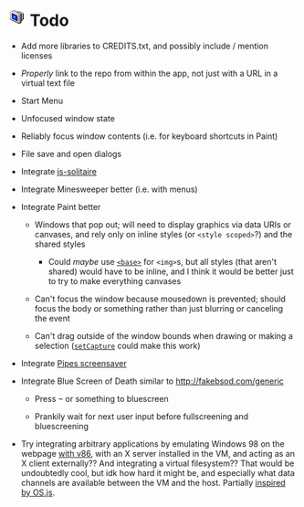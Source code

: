 
# ![](images/icons/shutdown-32x32.png) Todo

* Add more libraries to CREDITS.txt, and possibly include / mention licenses

* *Properly* link to the repo from within the app, not just with a URL in a virtual text file

* Start Menu

* Unfocused window state

* Reliably focus window contents (i.e. for keyboard shortcuts in Paint)

* File save and open dialogs

* Integrate [js-solitaire](https://github.com/uzi88/js-solitaire)

* Integrate Minesweeper better (i.e. with menus)

* Integrate Paint better

	* Windows that pop out; will need to display graphics via data URIs or canvases, and rely only on inline styles (or `<style scoped>`?) and the shared styles

		* Could *maybe* use [`<base>`](https://developer.mozilla.org/en-US/docs/Web/HTML/Element/base) for `<img>`s, but all styles (that aren't shared) would have to be inline, and I think it would be better just to try to make everything canvases

	* Can't focus the window because mousedown is prevented; should focus the body or something rather than just blurring or canceling the event

	* Can't drag outside of the window bounds when drawing or making a selection
	([`setCapture`](https://developer.mozilla.org/en-US/docs/Web/API/Element/setCapture) could make this work)

* Integrate [Pipes screensaver](https://github.com/1j01/pipes)

* Integrate Blue Screen of Death similar to http://fakebsod.com/generic

	* Press <kbd>~</kbd> or something to bluescreen

	* Prankily wait for next user input before fullscreening and bluescreening

* Try integrating arbitrary applications by emulating Windows 98 on the webpage [with v86](https://github.com/copy/v86/blob/master/docs/api.md),
with an X server installed in the VM, and acting as an X client externally??
And integrating a virtual filesystem??
That would be undoubtedly cool, but idk how hard it might be,
and especially what data channels are available between the VM and the host.
Partially [inspired by OS.js](https://www.youtube.com/watch?v=c0safRR0ldM&index=16&list=PL74DE0E481419C259).
